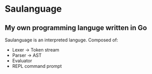 # Saulanguage

## My own programming languge written in Go
Saulanguage is an interpreted languge. Composed of:
* Lexer -> Token stream
* Parser -> AST
* Evaluator
* REPL command prompt